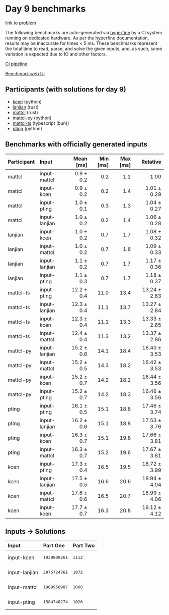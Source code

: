 # Day 9 benchmarks

[link to problem](https://adventofcode.com/2023/day/9)

The following benchmarks are auto-generated via
[hyperfine](https://github.com/sharkdp/hyperfine) by a CI system running on
dedicated hardware. As per the hyperfine documentation, results may be
inaccurate for times < 5 ms. These benchmarks represent the total time to read,
parse, and solve the given inputs, and, as such, some variation is expected due
to IO and other factors.

[CI pipeline](http://ci.papercode.net:8080/teams/main/pipelines/aoc2023)

[Benchmark web UI](https://aoc.ancalagon.black)


## Participants (with solutions for day 9)

- [kcen](https://github.com/kcen/aoc2023) (python)
- [lanjian](https://github.com/lanjian/aoc-2023) (rust)
- [mattcl](https://github.com/mattcl/aoc2023) (rust)
- [mattcl-py](https://github.com/mattcl/aoc2023-py) (python)
- [mattcl-ts](https://github.com/mattcl/aoc2023-js) (typescript (bun))
- [pting](https://github.com/pting/aoc2023) (python)


## Benchmarks with officially generated inputs

| Participant | Input | Mean [ms] | Min [ms] | Max [ms] | Relative |
|:---|:---|---:|---:|---:|---:|
| mattcl | input-mattcl | 0.9 ± 0.2 | 0.2 | 1.2 | 1.00 |
| mattcl | input-kcen | 0.9 ± 0.2 | 0.2 | 1.4 | 1.01 ± 0.29 |
| mattcl | input-pting | 1.0 ± 0.1 | 0.3 | 1.3 | 1.04 ± 0.27 |
| mattcl | input-lanjian | 1.0 ± 0.2 | 0.2 | 1.4 | 1.06 ± 0.28 |
| lanjian | input-kcen | 1.0 ± 0.2 | 0.7 | 1.7 | 1.08 ± 0.32 |
| lanjian | input-mattcl | 1.0 ± 0.2 | 0.7 | 1.6 | 1.09 ± 0.33 |
| lanjian | input-lanjian | 1.1 ± 0.2 | 0.7 | 1.7 | 1.17 ± 0.36 |
| lanjian | input-pting | 1.1 ± 0.3 | 0.7 | 1.7 | 1.18 ± 0.37 |
| mattcl-ts | input-pting | 12.2 ± 0.4 | 11.0 | 13.4 | 13.24 ± 2.83 |
| mattcl-ts | input-lanjian | 12.3 ± 0.4 | 11.1 | 13.7 | 13.27 ± 2.84 |
| mattcl-ts | input-kcen | 12.3 ± 0.4 | 11.1 | 13.3 | 13.33 ± 2.85 |
| mattcl-ts | input-mattcl | 12.4 ± 0.4 | 11.3 | 13.2 | 13.37 ± 2.86 |
| mattcl-py | input-lanjian | 15.2 ± 0.6 | 14.1 | 18.4 | 16.40 ± 3.53 |
| mattcl-py | input-mattcl | 15.2 ± 0.5 | 14.3 | 18.2 | 16.42 ± 3.53 |
| mattcl-py | input-kcen | 15.2 ± 0.7 | 14.2 | 18.2 | 16.44 ± 3.56 |
| mattcl-py | input-pting | 15.2 ± 0.7 | 14.2 | 18.3 | 16.46 ± 3.56 |
| pting | input-pting | 16.1 ± 0.5 | 15.1 | 18.8 | 17.46 ± 3.74 |
| pting | input-lanjian | 16.2 ± 0.6 | 15.1 | 18.8 | 17.53 ± 3.76 |
| pting | input-kcen | 16.3 ± 0.7 | 15.1 | 19.8 | 17.66 ± 3.81 |
| pting | input-mattcl | 16.3 ± 0.7 | 15.2 | 19.6 | 17.67 ± 3.81 |
| kcen | input-pting | 17.3 ± 0.4 | 16.5 | 19.5 | 18.72 ± 3.99 |
| kcen | input-lanjian | 17.5 ± 0.5 | 16.6 | 20.6 | 18.94 ± 4.04 |
| kcen | input-mattcl | 17.6 ± 0.6 | 16.5 | 20.7 | 18.99 ± 4.06 |
| kcen | input-kcen | 17.7 ± 0.7 | 16.3 | 20.8 | 19.12 ± 4.12 |


## Inputs -> Solutions

| Input | Part One | Part Two |
|:---|:---|:---|
|input-kcen|<pre>1938800261</pre>|<pre>1112</pre>|
|input-lanjian|<pre>2075724761</pre>|<pre>1072</pre>|
|input-mattcl|<pre>1969958987</pre>|<pre>1068</pre>|
|input-pting|<pre>1584748274</pre>|<pre>1026</pre>|